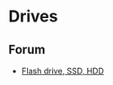 # Drives

## Forum
- <a href="https://forum.hiveos.farm/t/flash-drive-ssd-hdd/3325">Flash drive, SSD, HDD</a>
